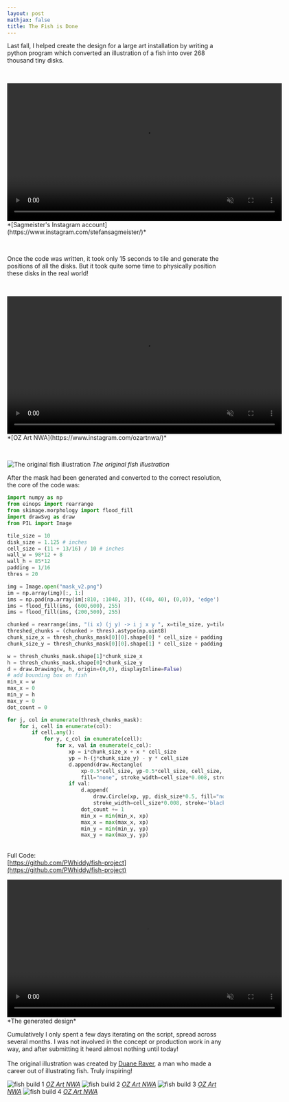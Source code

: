 ```yaml
---
layout: post
mathjax: false
title: The Fish is Done
---
```


Last fall, I helped create the design for a large art installation by writing a python program which converted an illustration of a fish into over 268 thousand tiny disks.  

&nbsp;
  
<video width=640 autoplay playsinline muted loop>
  <source src="https://i.imgur.com/7b8yEpP.mp4" type="video/mp4" />
</video>
*[Sagmeister's Instagram account](https://www.instagram.com/stefansagmeister/)*  

&nbsp;

Once the code was written, it took only 15 seconds to tile and generate the positions of all the disks. But it took quite some time to physically position these disks in the real world!   

&nbsp;  
 
<video width=640 autoplay playsinline muted loop>
  <source src="https://i.imgur.com/A0kbqHC.mp4" type="video/mp4" />
</video>
*[OZ Art NWA](https://www.instagram.com/ozartnwa/)*  

&nbsp;

![The original fish illustration](https://i.imgur.com/umVL90T.png)
*The original fish illustration*

After the mask had been generated and converted to the correct resolution, the core of the code was:
&nbsp;
```python
import numpy as np
from einops import rearrange
from skimage.morphology import flood_fill
import drawSvg as draw
from PIL import Image

tile_size = 10
disk_size = 1.125 # inches
cell_size = (11 + 13/16) / 10 # inches
wall_w = 98*12 + 8
wall_h = 85*12
padding = 1/16
thres = 20

img = Image.open("mask_v2.png")
im = np.array(img)[:, 1:]
ims = np.pad(np.array(im[:810, :1040, 3]), ((40, 40), (0,0)), 'edge') 
ims = flood_fill(ims, (600,600), 255)
ims = flood_fill(ims, (200,500), 255)

chunked = rearrange(ims, "(i x) (j y) -> i j x y ", x=tile_size, y=tile_size)
threshed_chunks = (chunked > thres).astype(np.uint8)
chunk_size_x = thresh_chunks_mask[0][0].shape[0] * cell_size + padding
chunk_size_y = thresh_chunks_mask[0][0].shape[1] * cell_size + padding

w = thresh_chunks_mask.shape[1]*chunk_size_x
h = thresh_chunks_mask.shape[0]*chunk_size_y
d = draw.Drawing(w, h, origin=(0,0), displayInline=False)
# add bounding box on fish
min_x = w
max_x = 0
min_y = h
max_y = 0
dot_count = 0

for j, col in enumerate(thresh_chunks_mask):
    for i, cell in enumerate(col):
        if cell.any():
            for y, c_col in enumerate(cell):
                for x, val in enumerate(c_col):
                    xp = i*chunk_size_x + x * cell_size
                    yp = h-(j*chunk_size_y) - y * cell_size
                    d.append(draw.Rectangle(
                        xp-0.5*cell_size, yp-0.5*cell_size, cell_size, cell_size,
                        fill="none", stroke_width=cell_size*0.008, stroke='black' ))
                    if val:
                        d.append(
                            draw.Circle(xp, yp, disk_size*0.5, fill="none",
                            stroke_width=cell_size*0.008, stroke='black'))
                        dot_count += 1
                        min_x = min(min_x, xp)
                        max_x = max(max_x, xp)
                        min_y = min(min_y, yp)
                        max_y = max(max_y, yp)
```
&nbsp;  
Full Code:  
[https://github.com/PWhiddy/fish-project](https://github.com/PWhiddy/fish-project)  


<video width=640 autoplay muted loop>
  <source src="https://i.imgur.com/fVG5n1Y.mp4" type="video/mp4" />
</video>
*The generated design*

Cumulatively I only spent a few days iterating on the script, spread across several months. I was not involved in the concept or production work in any way, and after submitting it heard almost nothing until today!  
&nbsp;  
The original illustration was created by [Duane Raver](https://www.ourstate.com/duane-raver/), a man who made a career out of illustrating fish. Truly inspiring!  

![fish build 1](https://i.imgur.com/TIcjsCa.png)
*[OZ Art NWA](https://www.instagram.com/ozartnwa/)* 
![fish build 2](https://i.imgur.com/qmD5cDT.jpg)
*[OZ Art NWA](https://www.instagram.com/ozartnwa/)* 
![fish build 3](https://i.imgur.com/aLsCKMo.png)
*[OZ Art NWA](https://www.instagram.com/ozartnwa/)* 
![fish build 4](https://i.imgur.com/c6cALLv.png)
*[OZ Art NWA](https://www.instagram.com/ozartnwa/)* 
